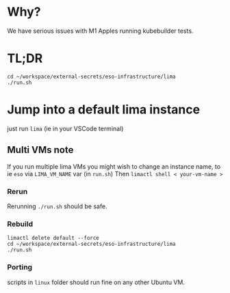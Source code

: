 # Why?
We have serious issues with M1 Apples running kubebuilder tests.

# TL;DR
```
cd ~/workspace/external-secrets/eso-infrastructure/lima
./run.sh
```

# Jump into a default lima instance
just run `lima` (ie in your VSCode terminal)

## Multi VMs note
If you run multiple lima VMs you might wish to change an instance name, to ie `eso` via `LIMA_VM_NAME` var (in `run.sh`)
Then `limactl shell < your-vm-name >`

### Rerun
Rerunning `./run.sh` should be safe.
### Rebuild
```
limactl delete default --force
cd ~/workspace/external-secrets/eso-infrastructure/lima
./run.sh
```

### Porting
scripts in `linux` folder should run fine on any other Ubuntu VM.
